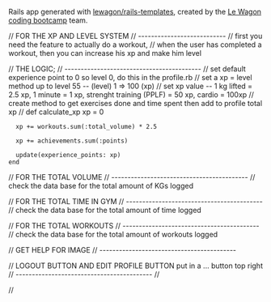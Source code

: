 Rails app generated with [lewagon/rails-templates](https://github.com/lewagon/rails-templates), created by the [Le Wagon coding bootcamp](https://www.lewagon.com) team.

// FOR THE XP AND LEVEL SYSTEM
// ---------------------------
// first you need the feature to actually do a workout,
// when the user has completed a workout, then you can increase his xp and make him level

// THE LOGIC;
// ------------------------------------------
// set default experience point to 0 so level 0, do this in the profile.rb
// set a xp = level method up to level 55 -- (level) 1 => 100 (xp)
// set xp value -- 1 kg lifted = 2.5 xp, 1 minute = 1 xp, strenght training (PPLF) = 50 xp, cardio = 100xp
// create method to get exercises done and time spent then add to profile total xp
//  def calculate_xp
      xp = 0

      xp += workouts.sum(:total_volume) * 2.5

      xp += achievements.sum(:points)

      update(experience_points: xp)
    end

// FOR THE TOTAL VOLUME
// ------------------------------------------
// check the data base for the total amount of KGs logged

// FOR THE TOTAL TIME IN GYM
// ------------------------------------------
// check the data base for the total amount of time logged

// FOR THE TOTAL WORKOUTS
// ------------------------------------------
// check the data base for the total amount of workouts logged

// GET HELP FOR IMAGE
// ------------------------------------------

// LOGOUT BUTTON AND EDIT PROFILE BUTTON put in a ... button top right
// ------------------------------------------
//

//
